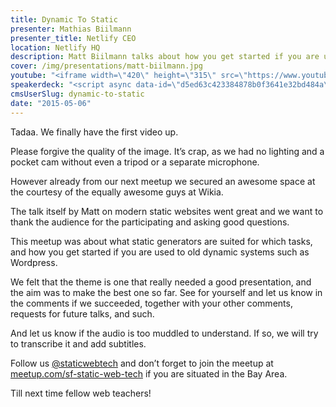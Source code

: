 ```yaml
---
title: Dynamic To Static
presenter: Mathias Biilmann
presenter_title: Netlify CEO
location: Netlify HQ
description: Matt Biilmann talks about how you get started if you are used to old dynamic systems such as Wordpress.
cover: /img/presentations/matt-biilmann.jpg
youtube: "<iframe width=\"420\" height=\"315\" src=\"https://www.youtube.com/embed/vns7B3DAzXg\" frameborder=\"0\" allowfullscreen></iframe>"
speakerdeck: "<script async data-id=\"d5ed63c423384878b0f3641e32bd484a\" data-ratio=\"1.77777777777778\" src=\"//speakerdeck.com/assets/embed.js\" class=\"speakerdeck-embed\"></script>"
cmsUserSlug: dynamic-to-static
date: "2015-05-06"
---
```


Tadaa. We finally have the first video up.

Please forgive the quality of the image. It’s crap, as we had no lighting and a pocket cam without even a tripod or a separate microphone.

However already from our next meetup we secured an awesome space at the courtesy of the equally awesome guys at Wikia.

The talk itself by Matt on modern static websites went great and we want to thank the audience for the participating and asking good questions.

This meetup was about what static generators are suited for which tasks, and how you get started if you are used to old dynamic systems such as Wordpress.

We felt that the theme is one that really needed a good presentation, and the aim was to make the best one so far. See for yourself and let us know in the comments if we succeeded, together with your other comments, requests for future talks, and such.

And let us know if the audio is too muddled to understand. If so, we will try to transcribe it and add subtitles.

Follow us [@staticwebtech](https://twitter.com/staticwebtech) and don’t forget to join the meetup at [meetup.com/sf-static-web-tech](meetup.com/sf-static-web-tech) if you are situated in the Bay Area.

Till next time fellow web teachers!

